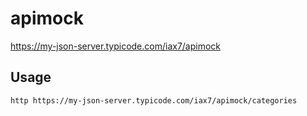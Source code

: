 # apimock

https://my-json-server.typicode.com/iax7/apimock

## Usage

```bash
http https://my-json-server.typicode.com/iax7/apimock/categories
```

